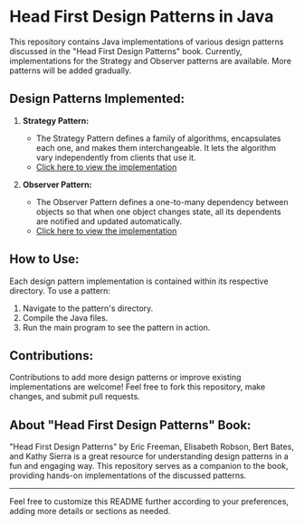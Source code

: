 # Head First Design Patterns in Java

This repository contains Java implementations of various design patterns discussed in the "Head First Design Patterns" book. Currently, implementations for the Strategy and Observer patterns are available. More patterns will be added gradually.

## Design Patterns Implemented:

1. **Strategy Pattern:**
    - The Strategy Pattern defines a family of algorithms, encapsulates each one, and makes them interchangeable. It lets the algorithm vary independently from clients that use it.
    - [Click here to view the implementation](Patterns/Strategy-pattern/)

2. **Observer Pattern:**
    - The Observer Pattern defines a one-to-many dependency between objects so that when one object changes state, all its dependents are notified and updated automatically.
    - [Click here to view the implementation](Pattern/Observer_pattern/)

## How to Use:

Each design pattern implementation is contained within its respective directory. To use a pattern:

1. Navigate to the pattern's directory.
2. Compile the Java files.
3. Run the main program to see the pattern in action.
   
## Contributions:

Contributions to add more design patterns or improve existing implementations are welcome! Feel free to fork this repository, make changes, and submit pull requests.

## About "Head First Design Patterns" Book:

"Head First Design Patterns" by Eric Freeman, Elisabeth Robson, Bert Bates, and Kathy Sierra is a great resource for understanding design patterns in a fun and engaging way. This repository serves as a companion to the book, providing hands-on implementations of the discussed patterns.

---

Feel free to customize this README further according to your preferences, adding more details or sections as needed.
